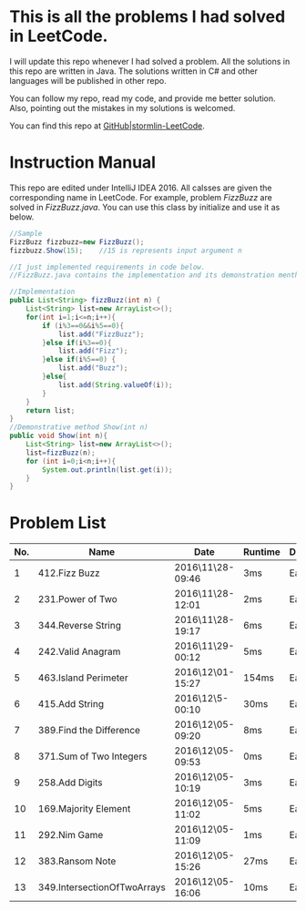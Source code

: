 # This is all the problems I had solved in LeetCode.
I will update this repo whenever I had solved a problem. All the solutions in this repo are written in Java. The solutions written in C# and other languages will be published in other repo.

You can follow my repo, read my code, and provide me better solution. Also, pointing out the mistakes in my solutions is welcomed.

You can find this repo at [GitHub|stormlin-LeetCode](https://github.com/K9A2/LeetCode).

# Instruction Manual
This repo are edited under IntelliJ IDEA 2016.
All calsses are given the corresponding name in LeetCode. For example, problem *FizzBuzz* are solved in *FizzBuzz.java*. You can use this class by initialize and use it as below.

```java
//Sample
FizzBuzz fizzbuzz=new FizzBuzz();
fizzbuzz.Show(15);    //15 is represents input argument n

//I just implemented requirements in code below.
//FizzBuzz.java contains the implementation and its demonstration menthod Show()

//Implementation
public List<String> fizzBuzz(int n) {
    List<String> list=new ArrayList<>();    
    for(int i=1;i<=n;i++){
        if (i%3==0&&i%5==0){
            list.add("FizzBuzz");
        }else if(i%3==0){
            list.add("Fizz");
        }else if(i%5==0) {
            list.add("Buzz");
        }else{
            list.add(String.valueOf(i));
        }
    }
    return list;
}
//Demonstrative method Show(int n)
public void Show(int n){
    List<String> list=new ArrayList<>();
    list=fizzBuzz(n);
    for (int i=0;i<n;i++){
        System.out.println(list.get(i));
    }
}
```

# Problem List

|No.|Name        |Date|Runtime|Difficulty|
|-----|------------|-----------|-------|----|
|1|412.Fizz Buzz|2016\11\28-09:46|3ms|Easy|
|2|231.Power of Two|2016\11\28-12:01|2ms|Easy|
|3|344.Reverse String|2016\11\28-19:17|6ms|Easy|
|4|242.Valid Anagram|2016\11\29-00:12|5ms|Easy|
|5|463.Island Perimeter|2016\12\01-15:27|154ms|Easy|
|6|415.Add String|2016\12\5-00:10|30ms|Easy|
|7|389.Find the Difference|2016\12\05-09:20|8ms|Easy|
|8|371.Sum of Two Integers|2016\12\05-09:53|0ms|Easy|
|9|258.Add Digits|2016\12\05-10:19|3ms|Easy|
|10|169.Majority Element|2016\12\05-11:02|5ms|Easy|
|11|292.Nim Game|2016\12\05-11:09|1ms|Easy|
|12|383.Ransom Note|2016\12\05-15:26|27ms|Easy|
|13|349.IntersectionOfTwoArrays|2016\12\05-16:06|10ms|Easy|